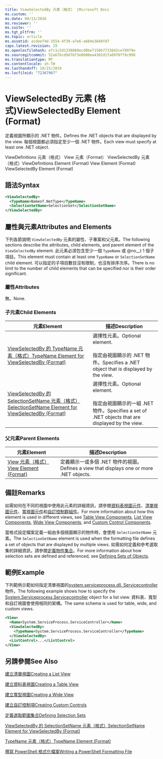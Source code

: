 ```yaml
---
title: ViewSelectedBy 元素（格式） |Microsoft Docs
ms.custom: ''
ms.date: 09/13/2016
ms.reviewer: ''
ms.suite: ''
ms.tgt_pltfrm: ''
ms.topic: article
ms.assetid: acdeef4d-3554-4f39-a7e6-a684e3848fd7
caps.latest.revision: 19
ms.openlocfilehash: efc1c5d1338889ecd0be7150b7733842ce78979e
ms.sourcegitcommit: 52a67bcd9d7bf3e8600ea4302d1fa8970ff9c998
ms.translationtype: MT
ms.contentlocale: zh-TW
ms.lasthandoff: 10/15/2019
ms.locfileid: "72367967"
---
```

# <a name="viewselectedby-element-format"></a><span data-ttu-id="48d40-102">ViewSelectedBy 元素 (格式)</span><span class="sxs-lookup"><span data-stu-id="48d40-102">ViewSelectedBy Element (Format)</span></span>

<span data-ttu-id="48d40-103">定義視圖所顯示的 .NET 物件。</span><span class="sxs-lookup"><span data-stu-id="48d40-103">Defines the .NET objects that are displayed by the view.</span></span> <span data-ttu-id="48d40-104">每個視圖都必須指定至少一個 .NET 物件。</span><span class="sxs-lookup"><span data-stu-id="48d40-104">Each view must specify at least one .NET object.</span></span>

<span data-ttu-id="48d40-105">ViewDefinitions 元素（格式） View 元素（Format） ViewSelectedBy 元素（格式）</span><span class="sxs-lookup"><span data-stu-id="48d40-105">ViewDefinitions Element (Format) View Element (Format) ViewSelectedBy Element (Format)</span></span>

## <a name="syntax"></a><span data-ttu-id="48d40-106">語法</span><span class="sxs-lookup"><span data-stu-id="48d40-106">Syntax</span></span>

```xml
<ViewSelectedBy>
  <TypeName>Nameof.NetType</TypeName>
  <SelectionSetName>SelectionSet</SelectionSetName>
</ViewSelectedBy>
```

## <a name="attributes-and-elements"></a><span data-ttu-id="48d40-107">屬性與元素</span><span class="sxs-lookup"><span data-stu-id="48d40-107">Attributes and Elements</span></span>

<span data-ttu-id="48d40-108">下列各節說明 `ViewSelectedBy` 元素的屬性、子專案和父元素。</span><span class="sxs-lookup"><span data-stu-id="48d40-108">The following sections describe the attributes, child elements, and parent element of the `ViewSelectedBy` element.</span></span> <span data-ttu-id="48d40-109">此元素必須包含至少一個 `TypeName` 或 @no__t 1 個子項目。</span><span class="sxs-lookup"><span data-stu-id="48d40-109">This element must contain at least one `TypeName` or `SelectionSetName` child element.</span></span> <span data-ttu-id="48d40-110">可以指定的子項目數目沒有限制，也沒有排序次序。</span><span class="sxs-lookup"><span data-stu-id="48d40-110">There is no limit to the number of child elements that can be specified nor is their order significant.</span></span>

### <a name="attributes"></a><span data-ttu-id="48d40-111">屬性</span><span class="sxs-lookup"><span data-stu-id="48d40-111">Attributes</span></span>

<span data-ttu-id="48d40-112">無。</span><span class="sxs-lookup"><span data-stu-id="48d40-112">None.</span></span>

### <a name="child-elements"></a><span data-ttu-id="48d40-113">子元素</span><span class="sxs-lookup"><span data-stu-id="48d40-113">Child Elements</span></span>

|<span data-ttu-id="48d40-114">元素</span><span class="sxs-lookup"><span data-stu-id="48d40-114">Element</span></span>|<span data-ttu-id="48d40-115">描述</span><span class="sxs-lookup"><span data-stu-id="48d40-115">Description</span></span>|
|-------------|-----------------|
|[<span data-ttu-id="48d40-116">ViewSelectedBy 的 TypeName 元素（格式）</span><span class="sxs-lookup"><span data-stu-id="48d40-116">TypeName Element for ViewSelectedBy (Format)</span></span>](./typename-element-for-viewselectedby-format.md)|<span data-ttu-id="48d40-117">選擇性元素。</span><span class="sxs-lookup"><span data-stu-id="48d40-117">Optional element.</span></span><br /><br /> <span data-ttu-id="48d40-118">指定由視圖顯示的 .NET 物件。</span><span class="sxs-lookup"><span data-stu-id="48d40-118">Specifies a .NET object that is displayed by the view.</span></span>|
|[<span data-ttu-id="48d40-119">ViewSelectedBy 的 SelectionSetName 元素（格式）</span><span class="sxs-lookup"><span data-stu-id="48d40-119">SelectionSetName Element for ViewSelectedBy (Format)</span></span>](./selectionsetname-element-for-viewselectedby-format.md)|<span data-ttu-id="48d40-120">選擇性元素。</span><span class="sxs-lookup"><span data-stu-id="48d40-120">Optional element.</span></span><br /><br /> <span data-ttu-id="48d40-121">指定由視圖顯示的一組 .NET 物件。</span><span class="sxs-lookup"><span data-stu-id="48d40-121">Specifies a set of .NET objects that are displayed by the view.</span></span>|

### <a name="parent-elements"></a><span data-ttu-id="48d40-122">父元素</span><span class="sxs-lookup"><span data-stu-id="48d40-122">Parent Elements</span></span>

|<span data-ttu-id="48d40-123">元素</span><span class="sxs-lookup"><span data-stu-id="48d40-123">Element</span></span>|<span data-ttu-id="48d40-124">描述</span><span class="sxs-lookup"><span data-stu-id="48d40-124">Description</span></span>|
|-------------|-----------------|
|[<span data-ttu-id="48d40-125">View 元素（格式）</span><span class="sxs-lookup"><span data-stu-id="48d40-125">View Element (Format)</span></span>](./view-element-format.md)|<span data-ttu-id="48d40-126">定義顯示一或多個 .NET 物件的視圖。</span><span class="sxs-lookup"><span data-stu-id="48d40-126">Defines a view that displays one or more .NET objects.</span></span>|

## <a name="remarks"></a><span data-ttu-id="48d40-127">備註</span><span class="sxs-lookup"><span data-stu-id="48d40-127">Remarks</span></span>

<span data-ttu-id="48d40-128">如需如何在不同的視圖中使用此元素的詳細資訊，請參閱[資料表視圖元件](./creating-a-table-view.md)、[清單視圖元件](./creating-a-list-view.md)、[寬視圖元件](./creating-a-wide-view.md)和[自訂控制群組件](./creating-custom-controls.md)。</span><span class="sxs-lookup"><span data-stu-id="48d40-128">For more information about how this element is used in different views, see [Table View Components](./creating-a-table-view.md), [List View Components](./creating-a-list-view.md), [Wide View Components](./creating-a-wide-view.md), and [Custom Control Components](./creating-custom-controls.md).</span></span>

<span data-ttu-id="48d40-129">當格式設定檔案定義一組由多個視圖顯示的物件時，會使用 `SelectionSetName` 元素。</span><span class="sxs-lookup"><span data-stu-id="48d40-129">The `SelectionSetName` element is used when the formatting file defines a set of objects that are displayed by multiple views.</span></span> <span data-ttu-id="48d40-130">如需如何定義和參考選取集的詳細資訊，請參閱[定義物件集合](./defining-selection-sets.md)。</span><span class="sxs-lookup"><span data-stu-id="48d40-130">For more information about how selection sets are defined and referenced, see [Defining Sets of Objects](./defining-selection-sets.md).</span></span>

## <a name="example"></a><span data-ttu-id="48d40-131">範例</span><span class="sxs-lookup"><span data-stu-id="48d40-131">Example</span></span>

<span data-ttu-id="48d40-132">下列範例示範如何指定清單視圖的[system.serviceprocess.dll. Servicecontroller](/dotnet/api/System.ServiceProcess.ServiceController)物件。</span><span class="sxs-lookup"><span data-stu-id="48d40-132">The following example shows how to specify the [System.Serviceprocess.Servicecontroller](/dotnet/api/System.ServiceProcess.ServiceController) object for a list view.</span></span> <span data-ttu-id="48d40-133">資料表、寬型和自訂視圖會使用相同的架構。</span><span class="sxs-lookup"><span data-stu-id="48d40-133">The same schema is used for table, wide, and custom views.</span></span>

```xml
<View>
  <Name>System.ServiceProcess.ServiceController</Name>
  <ViewSelectedBy>
    <TypeName>System.ServiceProcess.ServiceController</TypeName>
  </ViewSelectedBy>
  <ListControl>...</ListControl>
</View>
```

## <a name="see-also"></a><span data-ttu-id="48d40-134">另請參閱</span><span class="sxs-lookup"><span data-stu-id="48d40-134">See Also</span></span>

[<span data-ttu-id="48d40-135">建立清單視圖</span><span class="sxs-lookup"><span data-stu-id="48d40-135">Creating a List View</span></span>](./creating-a-list-view.md)

[<span data-ttu-id="48d40-136">建立資料表視圖</span><span class="sxs-lookup"><span data-stu-id="48d40-136">Creating a Table View</span></span>](./creating-a-table-view.md)

[<span data-ttu-id="48d40-137">建立寬型視圖</span><span class="sxs-lookup"><span data-stu-id="48d40-137">Creating a Wide View</span></span>](./creating-a-wide-view.md)

[<span data-ttu-id="48d40-138">建立自訂控制項</span><span class="sxs-lookup"><span data-stu-id="48d40-138">Creating Custom Controls</span></span>](./creating-custom-controls.md)

[<span data-ttu-id="48d40-139">定義選取範圍集合</span><span class="sxs-lookup"><span data-stu-id="48d40-139">Defining Selection Sets</span></span>](./defining-selection-sets.md)

[<span data-ttu-id="48d40-140">ViewSelectedBy 的 SelectionSetName 元素（格式）</span><span class="sxs-lookup"><span data-stu-id="48d40-140">SelectionSetName Element for ViewSelectedBy (Format)</span></span>](./selectionsetname-element-for-viewselectedby-format.md)

[<span data-ttu-id="48d40-141">TypeName 元素（格式）</span><span class="sxs-lookup"><span data-stu-id="48d40-141">TypeName Element (Format)</span></span>](./typename-element-for-viewselectedby-format.md)

[<span data-ttu-id="48d40-142">撰寫 PowerShell 格式化檔案</span><span class="sxs-lookup"><span data-stu-id="48d40-142">Writing a PowerShell Formatting File</span></span>](./writing-a-powershell-formatting-file.md)
